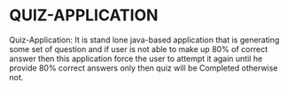# QUIZ-APPLICATION
 Quiz-Application: It is stand lone java-based application that is generating some set of question and if 
user is not able to make up 80% of correct answer then this application force the user to attempt it again 
until he provide 80% correct answers only then quiz will be Completed otherwise not.

